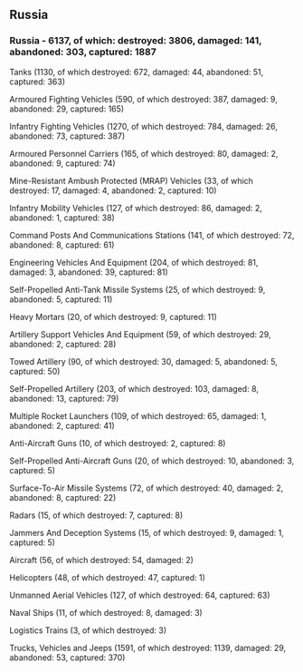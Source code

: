 
 
 ## Russia
 
 ### Russia - 6137, of which: destroyed: 3806, damaged: 141, abandoned: 303, captured: 1887

 

 

 Tanks (1130, of which destroyed: 672, damaged: 44, abandoned: 51, captured: 363)

 Armoured Fighting Vehicles (590, of which destroyed: 387, damaged: 9, abandoned: 29, captured: 165)

 Infantry Fighting Vehicles (1270, of which destroyed: 784, damaged: 26, abandoned: 73, captured: 387)

 Armoured Personnel Carriers (165, of which destroyed: 80, damaged: 2, abandoned: 9, captured: 74)

 Mine-Resistant Ambush Protected (MRAP) Vehicles (33, of which destroyed: 17, damaged: 4, abandoned: 2, captured: 10)

 Infantry Mobility Vehicles (127, of which destroyed: 86, damaged: 2, abandoned: 1, captured: 38)

 Command Posts And Communications Stations (141, of which destroyed: 72, abandoned: 8, captured: 61)

 Engineering Vehicles And Equipment (204, of which destroyed: 81, damaged: 3, abandoned: 39, captured: 81)

 Self-Propelled Anti-Tank Missile Systems (25, of which destroyed: 9, abandoned: 5, captured: 11)

 Heavy Mortars (20, of which destroyed: 9, captured: 11)

 Artillery Support Vehicles And Equipment (59, of which destroyed: 29, abandoned: 2, captured: 28)

 Towed Artillery (90, of which destroyed: 30, damaged: 5, abandoned: 5, captured: 50)

 Self-Propelled Artillery (203, of which destroyed: 103, damaged: 8, abandoned: 13, captured: 79)

 Multiple Rocket Launchers (109, of which destroyed: 65, damaged: 1, abandoned: 2, captured: 41)

 Anti-Aircraft Guns (10, of which destroyed: 2, captured: 8)

 Self-Propelled Anti-Aircraft Guns (20, of which destroyed: 10, abandoned: 3, captured: 5)

 Surface-To-Air Missile Systems (72, of which destroyed: 40, damaged: 2, abandoned: 8, captured: 22)

 Radars (15, of which destroyed: 7, captured: 8)

 Jammers And Deception Systems (15, of which destroyed: 9, damaged: 1, captured: 5)

 Aircraft (56, of which destroyed: 54, damaged: 2)

 Helicopters (48, of which destroyed: 47, captured: 1)

 Unmanned Aerial Vehicles (127, of which destroyed: 64, captured: 63)

 Naval Ships (11, of which destroyed: 8, damaged: 3)

 Logistics Trains (3, of which destroyed: 3)

 Trucks, Vehicles and Jeeps (1591, of which destroyed: 1139, damaged: 29, abandoned: 53, captured: 370)

